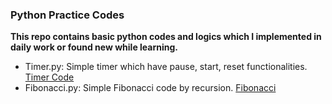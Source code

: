 ### Python Practice Codes

<b> This repo contains basic python codes and logics which I implemented in daily work or found new while learning. </b>

<ul><li> Timer.py: Simple timer which have pause, start, reset functionalities.
    <a href="Timer.py">Timer Code</a></li>
    <li>Fibonacci.py: Simple Fibonacci code by recursion. 
        <a href="Fibonacci.py">Fibonacci</a>
    </li>
    
</ul>